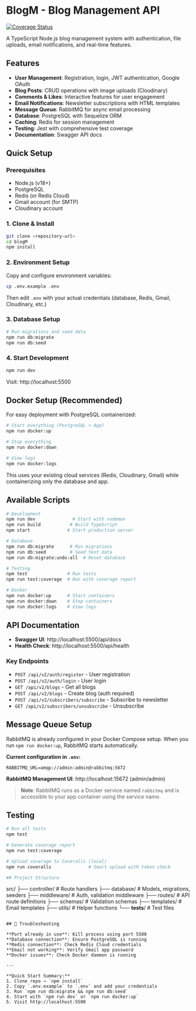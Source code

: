 # BlogM - Blog Management API

[![Coverage Status](https://coveralls.io/repos/github/SaddockAime/blogM/badge.svg?branch=main)](https://coveralls.io/github/SaddockAime/blogM?branch=main)

A TypeScript Node.js blog management system with authentication, file uploads, email notifications, and real-time features.

## Features

- **User Management**: Registration, login, JWT authentication, Google OAuth
- **Blog Posts**: CRUD operations with image uploads (Cloudinary)
- **Comments & Likes**: Interactive features for user engagement
- **Email Notifications**: Newsletter subscriptions with HTML templates
- **Message Queue**: RabbitMQ for async email processing
- **Database**: PostgreSQL with Sequelize ORM
- **Caching**: Redis for session management
- **Testing**: Jest with comprehensive test coverage
- **Documentation**: Swagger API docs

## Quick Setup

### Prerequisites
- Node.js (v18+)
- PostgreSQL
- Redis (or Redis Cloud)
- Gmail account (for SMTP)
- Cloudinary account

### 1. Clone & Install
```bash
git clone <repository-url>
cd blogM
npm install
```

### 2. Environment Setup
Copy and configure environment variables:
```bash
cp .env.example .env
```
Then edit `.env` with your actual credentials (database, Redis, Gmail, Cloudinary, etc.)

### 3. Database Setup
```bash
# Run migrations and seed data
npm run db:migrate
npm run db:seed
```

### 4. Start Development
```bash
npm run dev
```

Visit: http://localhost:5500

## Docker Setup (Recommended)

For easy deployment with PostgreSQL containerized:

```bash
# Start everything (PostgreSQL + App)
npm run docker:up

# Stop everything
npm run docker:down

# View logs
npm run docker:logs
```

This uses your existing cloud services (Redis, Cloudinary, Gmail) while containerizing only the database and app.

## Available Scripts

```bash
# Development
npm run dev              # Start with nodemon
npm run build           # Build TypeScript
npm start              # Start production server

# Database
npm run db:migrate      # Run migrations
npm run db:seed         # Seed test data
npm run db:migrate:undo:all  # Reset database

# Testing
npm test               # Run tests
npm run test:coverage  # Run with coverage report

# Docker
npm run docker:up      # Start containers
npm run docker:down    # Stop containers
npm run docker:logs    # View logs
```

## API Documentation

- **Swagger UI**: http://localhost:5500/api/docs
- **Health Check**: http://localhost:5500/api/health

### Key Endpoints
- `POST /api/v2/auth/register` - User registration
- `POST /api/v2/auth/login` - User login
- `GET /api/v2/blogs` - Get all blogs
- `POST /api/v2/blogs` - Create blog (auth required)
- `POST /api/v2/subscribers/subscribe` - Subscribe to newsletter
- `GET /api/v2/subscribers/unsubscribe` - Unsubscribe

## Message Queue Setup 

RabbitMQ is already configured in your Docker Compose setup. When you run `npm run docker:up`, RabbitMQ starts automatically.

**Current configuration in `.env`:**
```env
RABBITMQ_URL=amqp://admin:admin@rabbitmq:5672
```

**RabbitMQ Management UI**: http://localhost:15672 (admin/admin)

> **Note**: RabbitMQ runs as a Docker service named `rabbitmq` and is accessible to your app container using the service name.

## Testing

```bash
# Run all tests
npm test

# Generate coverage report
npm run test:coverage

# Upload coverage to Coveralls (local)
npm run coveralls              # Smart upload with token check

## Project Structure

```
src/
├── controller/         # Route handlers
├── database/          # Models, migrations, seeders
├── middleware/        # Auth, validation middleware
├── routes/           # API route definitions
├── schemas/          # Validation schemas
├── templates/        # Email templates
├── utils/           # Helper functions
└── __tests__/       # Test files
```

## 🚨 Troubleshooting

**Port already in use**: Kill process using port 5500
**Database connection**: Ensure PostgreSQL is running
**Redis connection**: Check Redis Cloud credentials
**Email not working**: Verify Gmail app password
**Docker issues**: Check Docker daemon is running

---

**Quick Start Summary:**
1. Clone repo → `npm install`
2. Copy `.env.example` to `.env` and add your credentials
3. Run `npm run db:migrate && npm run db:seed`
4. Start with `npm run dev` or `npm run docker:up`
5. Visit http://localhost:5500
